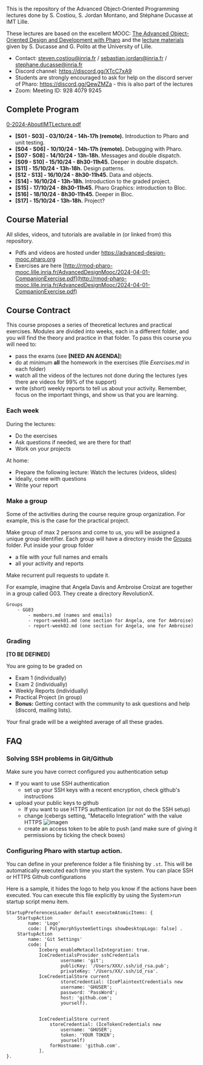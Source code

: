This is the repository of the Advanced Object-Oriented Programming lectures done by S. Costiou, S. Jordan Montano, and Stéphane Ducasse at IMT Lille.

These lectures are based on the excellent MOOC: [The Advanced Object-Oriented Design and Development with Pharo](https://advanced-design-mooc.pharo.org) and the [lecture materials](https://github.com/UnivLille-Meta/Miage23) given by S. Ducasse and G. Polito at the University of Lille.

- Contact:  steven.costiou@inria.fr / sebastian.jordan@inria.fr / stephane.ducasse@inria.fr
- Discord channel: https://discord.gg/XTcC7xA9
- Students are strongly encouraged to ask for help on the discord server of Pharo: https://discord.gg/QewZMZa - this is also part of the lectures
- Zoom: Meeting ID: 928 4079 9245

## Complete Program

[0-2024-AboutIMTLecture.pdf](0-2024-AboutIMTLecture.pdf)

- **[S01 - S03] - 03/10/24 - 14h-17h (remote).** Introduction to Pharo and unit testing.
- **[S04 - S06] - 10/10/24 - 14h-17h (remote).** Debugging with Pharo.
- **[S07 - S08] - 14/10/24 - 13h-18h.** Messages and double dispatch.
- **[S09 - S10] - 15/10/24 - 8h30-11h45.** Deeper in double dispatch.
- **[S11] - 15/10/24 - 13h-18h.** Design patterns.
- **[S12 - S13] - 16/10/24 - 8h30-11h45.** Data and objects.
- **[S14] - 16/10/24 - 13h-18h.** Introduction to the graded project.
- **[S15] - 17/10/24 - 8h30-11h45.** Pharo Graphics: introduction to Bloc.
- **[S16] - 18/10/24 - 8h30-11h45.** Deeper in Bloc.
- **[S17] - 15/10/24 - 13h-18h.** Project?



## Course Material

All slides, videos, and tutorials are available in (or linked from) this repository.

- Pdfs and videos are hosted under https://advanced-design-mooc.pharo.org
- Exercises are here [http://rmod-pharo-mooc.lille.inria.fr/AdvancedDesignMooc/2024-04-01-CompanionExercise.pdf](http://rmod-pharo-mooc.lille.inria.fr/AdvancedDesignMooc/2024-04-01-CompanionExercise.pdf)

## Course Contract

This course proposes a series of theoretical lectures and practical exercises.
Modules are divided into weeks, each in a different folder, and you will find the theory and practice in that folder.
To pass this course you will need to:
 - pass the exams (see **[NEED AN AGENDA]**)
 - do at minimum **all** the homework in the exercises (file *Exercises.md* in each folder)
 - watch all the videos of the lectures not done during the lectures (yes there are videos for 99% of the support)
 - write (short) weekly reports to tell us about your activity. Remember, focus on the important things, and show us that you are learning.

### Each week

During the lectures:
- Do the exercises
- Ask questions if needed, we are there for that!
- Work on your projects

At home:
- Prepare the following lecture: Watch the lectures (videos, slides)
- Ideally, come with questions
- Write your report

### Make a group

Some of the activities during the course require group organization.
For example, this is the case for the practical project.

Make group of max 2 persons and come to us, you will be assigned a unique group identifier.
Each group will have a directory inside the [Groups](Groups) folder.
Put inside your group folder
 - a file with your full names and emails
 - all your activity and reports
 
Make recurrent pull requests to update it.

For example, imagine that Angela Davis and Ambroise Croizat are together in a group called G03.
They create a directory RevolutionX.

```
Groups
    - GG03
        - members.md (names and emails)
        - report-week01.md (one section for Angela, one for Ambroise)
        - report-week02.md (one section for Angela, one for Ambroise)
```

### Grading
**[TO BE DEFINED]**

You are going to be graded on
- Exam 1 (individually)
- Exam 2 (individually)
- Weekly Reports (individually)
- Practical Project (in group)
- **Bonus:** Getting contact with the community to ask questions and help (discord, mailing lists).

Your final grade will be a weighted average of all these grades.

## FAQ

### Solving SSH problems in Git/Github

Make sure you have correct configured you authentication setup
- If you want to use SSH authentication
    - set up your SSH keys with a recent encryption, check github's instructions
- upload your public keys to github
    - If you want to use HTTPS authentication (or not do the SSH setup)
    - change Icebergs setting, "Metacello Integration" with the value HTTPS
    ![imagen](https://user-images.githubusercontent.com/708322/197169064-c6bf0bd2-762c-4bbe-b48c-daedb2d3aeef.png)
	- create an access token to be able to push (and make sure of giving it permissions by ticking the check boxes)

### Configuring Pharo with startup action. 

You can define in your preference folder a file finishing by `.st`.
This will be automatically executed each time you start the system.
You can place SSH or HTTPS Github configurations

Here is a sample, it hides the logo to help you know if the actions have been executed. 
You can execute this file explicitly by using the System>run startup script menu item. 

```
StartupPreferencesLoader default executeAtomicItems: {
	StartupAction 
		name: 'Logo' 
		code: [ PolymorphSystemSettings showDesktopLogo: false] .
	StartupAction 
		name: 'Git Settings' 
		code: [ 
			Iceberg enableMetacelloIntegration: true.
			IceCredentialsProvider sshCredentials
					username: 'git';
					publicKey: '/Users/XXX/.ssh/id_rsa.pub';
					privateKey: '/Users/XX/.ssh/id_rsa'.
			IceCredentialStore current
					storeCredential: (IcePlaintextCredentials new
					username: 'GHUSER';
					password: 'PassWord';
					host: 'github.com';
					yourself).		


			IceCredentialStore current
				storeCredential: (IceTokenCredentials new
					username: 'GHUSER';
					token: 'YOUR TOKEN';
					yourself) 
				forHostname: 'github.com'.
			]. 
}.

```

